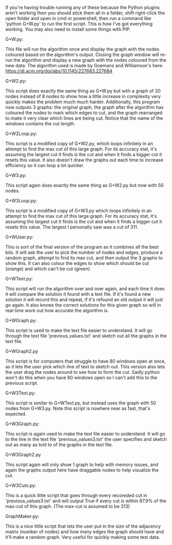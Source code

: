 If you're having trouble running any of these because the Python plugins aren't working then you should stick them all in a folder, shift right-click the open folder and open in cmd or powershell, then run a command like 'python G+W.py' to run the first script. This is how I've got everything working. You may also need to install some things with PIP.

G+W.py:

This file will run the algorithm once and display the graph with the nodes coloured based on the algorithm's output. Closing the graph window will re-run the algorithm and display a new graph with the nodes coloured from the new data.
The algorithm used is made by Goemans and Williamson's here: https://dl.acm.org/doi/abs/10.1145/227683.227684 

G+W2.py:

This script does exactly the same thing as G+W.py but with a graph of 20 nodes instead of 8 nodes to show how a little increase in complexity very quickly makes the problem much much harder. Additionally, this program now outputs 3 graphs: the original graph, the graph after the algorithm has coloured the nodes to mark which edges to cut, and the graph rearranged to make it very clear which lines are being cut. Notice that the name of the windows contains the cut length.

G+W2Loop.py:

This script is a modified copy of G+W2.py, which loops infinitely in an attempt to find the max cut of this large graph. For its accuracy stat, it's assuming the largest cut it finds is the cut and when it finds a bigger cut it resets this value. It also doesn't draw the graphs out each time to increase efficiency so it can loop a lot quicker.

G+W3.py:

This script again does exactly the same thing as G+W2.py but now with 50 nodes.

G+W3Loop.py:

This script is a modified copy of G+W3.py which loops infinitely in an attempt to find the max cut of this large graph. For its accuracy stat, it's assuming the largest cut it finds is the cut and when it finds a bigger cut it resets this value. The largest I personally saw was a cut of 311. 

G+WUser.py:

This is sort of the final version of the program as it combines all the best bits. It will ask the user to pick the number of nodes and edges, produce a random graph, attempt to find its max cut, and then output the 3 graphs to show this. It can also colour the edges to show which should be cut (orange) and which can't be cut (green)

G+WText.py:

This script will run the algorithm over and over again, and each time it does it will compare the solution it found with a text file. If it's found a new solution it will record this and repeat, if it's refound an old output it will just go again. It also knows the correct solutions for this given graph so will in real time work out how accurate the algorithm is.

G+WGraph.py:

This script is used to make the text file easier to understand. It will go through the text file 'previous_values.txt' and sketch out all the graphs in the text file.

G+WGraph2.py

This script is for computers that struggle to have 80 windows open at once, as it lets the user pick which line of text to sketch out. This version also lets the user drag the nodes around to see how to form the cut. Sadly python won't do this when you have 80 windows open so I can't add this to the previous script.

G+W3Text.py:

This script is similar to G+WText.py, but instead uses the graph with 50 nodes from G+W3.py. Note this script is nowhere near as fast, that's expected.

G+W3Graph.py:

This script is again used to make the text file easier to understand. It will go to the line in the text file 'previous_values3.txt' the user specifies and sketch out as many as told to of the graphs in the text file.

G+W3Graph2.py

This script again will only show 1 graph to help with memory issues, and again the graphs output here have draggable nodes to help visualize the cut. 

G+W3Cuts.py:

This is a quick little script that goes through every recoreded cut in 'previous_values3.txt' and will output True if every cut is within 87.9% of the max-cut of this graph. (The max-cut is assumed to be 313)


GraphMaker.py:

This is a nice little script that lets the user put in the size of the adjacency matrix (number of nodes) and how many edges the graph should have and it'll make a random graph. Very useful for quickly making some test data.



